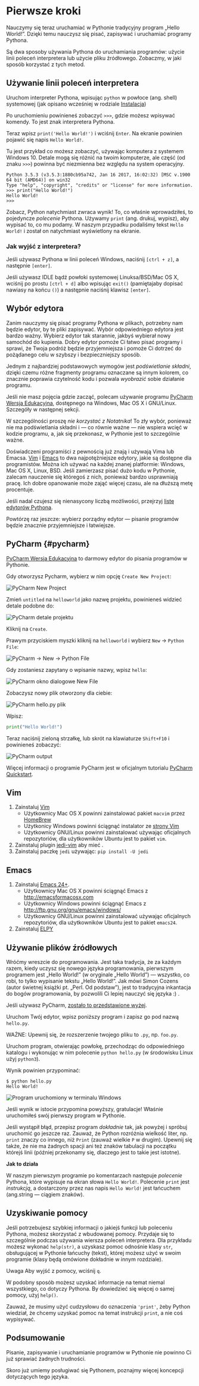 # Pierwsze kroki

Nauczymy się teraz uruchamiać w Pythonie tradycyjny program „Hello World!”. Dzięki temu nauczysz się pisać, zapisywać i uruchamiać programy Pythona.

Są dwa sposoby używania Pythona do uruchamiania programów: użycie linii poleceń interpretera lub użycie pliku źródłowego. Zobaczmy, w jaki sposób korzystać z tych metod.

## Używanie linii poleceń interpretera

Uruchom interpreter Pythona, wpisując `python` w powłoce (ang. shell) systemowej (jak opisano wcześniej w rodziale [Instalacja](./03.md#instalacja))

Po uruchomieniu powinieneś zobaczyć `>>>`, gdzie możesz wpisywać komendy. To jest znak interpretera Pythona.

Teraz wpisz `print('Hello World!')` i wciśnij `Enter`. Na ekranie powinien pojawić się napis `Hello World!`.

Tu jest przykład co możesz zobaczyć, używając komputera z systemem Windows 10. Detale mogą się różnić na twoim komputerze, ale część (od znaku `>>>`) powinna być niezmienna bez względu na system operacyjny.

```
Python 3.5.3 (v3.5.3:1880cb95a742, Jan 16 2017, 16:02:32) [MSC v.1900 64 bit (AMD64)] on win32
Type "help", "copyright", "credits" or "license" for more information.
>>> print("Hello World!")
Hello World!
>>>
```

Zobacz, Python natychmiast zwraca wynik! To, co właśnie wprowadziłeś, to pojedyncze *polecenie* Pythona. Używamy `print` (ang. drukuj, wypisz), aby wypisać to, co mu podamy. W naszym przypadku podaliśmy tekst `Hello World!` i został on natychmiast wyświetlony na ekranie.

### Jak wyjść z interpretera?

Jeśli używasz Pythona w linii poleceń Windows, naciśnij `[ctrl + z]`, a następnie `[enter]`.

Jeśli używasz IDLE bądź powłoki systemowej Linuksa/BSD/Mac OS X, wciśnij po prostu `[ctrl + d]` albo wpisując `exit()` (pamiętajaby dopisać nawiasy na końcu `()`) a następnie naciśnij klawisz `[enter]`.

## Wybór edytora

Zanim nauczymy się pisać programy Pythona w plikach, potrzebny nam będzie edytor, by te pliki zapisywać. Wybór odpowiedniego edytora jest bardzo ważny. Wybierz edytor tak starannie, jakbyś wybierał nowy samochód do kupienia. Dobry edytor pomoże Ci łatwo pisać programy i sprawi, że Twoja podróż będzie przyjemniejsza i pomoże Ci dotrzeć do pożądanego celu w szybszy i bezpieczniejszy sposób.

Jednym z najbardziej podstawowych wymogów jest _podświetlanie składni_, dzięki czemu różne fragmenty programu oznaczane są innym kolorem, co znacznie poprawia czytelność kodu i pozwala _wyobrazić_ sobie działanie programu.

Jeśli nie masz pojęcia gdzie zacząć, polecam używanie programu [PyCharm Wersja Edukacyjna](https://www.jetbrains.com/pycharm-edu/), dostępnego na Windows, Mac OS X i GNU/Linux. Szczegóły w następnej sekcji.

W szczególności proszę *nie korzystać z Notatnika*! To zły wybór, ponieważ nie ma podświetlania składni i — co równie ważne — nie wspiera wcięć w kodzie programu, a, jak się przekonasz, w Pythonie jest to szczególnie ważne.

Doświadczeni programiści z pewnością już znają i używają Vima lub Emacsa. [Vim](http://www.vim.org/) i [Emacs](http://www.gnu.org/software/emacs/emacs.html) to dwa najpotężniejsze edytory, jakie są dostępne dla programistów. Można ich używać na każdej znanej platformie: Windows, Mac OS X, Linux, BSD. Jeśli zamierzasz pisać dużo kodu w Pythonie, zalecam nauczenie się któregoś z nich, ponieważ bardzo usprawniają pracę. Ich dobre opanowanie może zająć więcej czasu, ale na dłuższą metę procentuje.

Jeśli nadal czujesz się nienasycony liczbą możliwości, przejrzyj [listę edytorów Pythona](https://wiki.python.org/moin/PythonEditors).

Powtórzę raz jeszcze: wybierz porządny edytor — pisanie programów będzie znacznie przyjemniejsze i łatwiejsze.

## PyCharm {#pycharm}

[PyCharm Wersja Edukacyjna](https://www.jetbrains.com/pycharm-edu/) to darmowy edytor do pisania programów w Pythonie.

Gdy otworzysz Pycharm, wybierz w nim opcję `Create New Project`:

![PyCharm New Project](./img/pycharm_create_new_project.png)

Zmień `untitled` na `helloworld` jako nazwę projektu, powinieneś widzieć detale podobne do:

![PyCharm detale projektu](./img/pycharm_create_new_project_pure_python.png)

Kliknij na `Create`.

Prawym przyciskiem myszki kliknij na `helloworld` i wybierz `New` -> `Python File`:

![PyCharm -> New -> Python File](./img/pycharm_new_python_file.png)

Gdy zostaniesz zapytany o wpisanie nazwy, wpisz `hello`:

![PyCharm okno dialogowe New File](./img/pycharm_new_file_input.png)

Zobaczysz nowy plik otworzony dla ciebie:

![PyCharm hello.py plik](./img/pycharm_hello_open.png)

Wpisz:

```python
print("Hello World!")
```
Teraz naciśnij zieloną strzałkę, lub skrót na klawiaturze `Shift+F10` i powinieneś zobaczyć:

![PyCharm output](./img/pycharm_output.png)

Więcej informacji o programie PyCharm jest w oficjalnym tutorialu [PyCharm Quickstart](https://www.jetbrains.com/pycharm-educational/quickstart/).

## Vim

1. Zainstaluj [Vim](http://www.vim.org)
    * Użytkownicy Mac OS X powinni zainstalować pakiet `macvim` przez [HomeBrew](http://brew.sh/)
    * Użytkonicy Windows powinni ściągnąć instalator ze [strony Vim](http://www.vim.org/download.php)
    * Użytkownicy GNU/Linux powinni zainstalować używając oficjalnych repozytoriów, dla użytkowników Ubuntu jest to pakiet `vim`.
2. Zainstaluj plugin [jedi-vim](https://github.com/davidhalter/jedi-vim) aby mieć .
3. Zainstaluj paczkę `jedi` używając: `pip install -U jedi`

## Emacs

1. Zainstaluj [Emacs 24+](http://www.gnu.org/software/emacs/).
    * Użytkownicy Mac OS X powinni ściągnąć Emacs z http://emacsformacosx.com
    * Użytkownicy Windows powinni ściągnąć Emacs z http://ftp.gnu.org/gnu/emacs/windows/
    * Użytkownicy GNU/Linux powinni zainstalować używając oficjalnych repozytoriów, dla użytkowników Ubuntu jest to pakiet `emacs24`.
2. Zainstaluj [ELPY](https://github.com/jorgenschaefer/elpy/wiki)

## Używanie plików źródłowych

Wróćmy wreszcie do programowania. Jest taka tradycja, że za każdym razem, kiedy uczysz się nowego języka programowania, pierwszym programem jest „Hello World!” (w oryginale „Hello World”) — wszystko, co robi, to tylko wypisanie tekstu „Hello World!”. Jak mówi Simon Cozens (autor świetnej książki pt. „Perl. Od podstaw”), jest to tradycyjna inkantacja do bogów programowania, by pozwolili Ci lepiej nauczyć się języka :) .

Jeśli używasz PyCharm, [zostało to przedstawione wyżej](#pycharm).

Uruchom Twój edytor, wpisz poniższy program i zapisz go pod nazwą `hello.py`.

WAŻNE: Upewnij się, że rozszerzenie twojego pliku to `.py`, np. `foo.py`.

Uruchom program, otwierając powłokę, przechodząc do odpowiedniego katalogu i wykonując w nim polecenie `python hello.py` (w środowisku Linux użyj `python3`).

Wynik powinien przypominać:

```
$ python hello.py
Hello World!
```

![Program uruchomiony w terminalu Windows](./img/windows_terminal.png)

Jeśli wynik w istocie przypomina powyższy, gratulacje! Właśnie uruchomiłeś swój pierwszy program w Pythonie.

Jeśli wystąpił błąd, przepisz program *dokładnie* tak, jak powyżej i spróbuj uruchomić go jeszcze raz. Zauważ, że Python rozróżnia wielkość liter, np. `print` znaczy co innego, niż `Print` (zauważ wielkie `P` w drugim). Upewnij się także, że nie ma żadnych spacji ani też znaków tabulacji na początku którejś linii (później przekonamy się, dlaczego jest to takie jest istotne).


**Jak to działa**

W naszym pierwszym programie po komentarzach następuje *polecenie* Pythona, które wypisuje na ekran słowa `Hello World!`. Polecenie `print` jest *instrukcją*, a dostarczony przez nas napis `Hello World!` jest łańcuchem (ang.string — ciągiem znaków).

## Uzyskiwanie pomocy

Jeśli potrzebujesz szybkiej informacji o jakiejś funkcji lub poleceniu Pythona, możesz skorzystać z wbudowanej pomocy. Przydaje się to szczególnie podczas używania wiersza poleceń interpretera. Dla przykładu możesz wykonać `help(str)`, a uzyskasz pomoc odnośnie klasy `str`, obsługującej w Pythonie łańcuchy (tekst), której możesz użyć w swoim programie (klasy będą omówione dokładnie w innym rozdziale).

Uwaga
Aby wyjść z pomocy, wciśnij `q`.

W podobny sposób możesz uzyskać informacje na temat niemal wszystkiego, co dotyczy Pythona. By dowiedzieć się więcej o samej pomocy, użyj `help()`.

Zauważ, że musimy użyć cudzysłowu do oznaczenia `'print'`, żeby Python wiedział, że chcemy uzyskać pomoc na temat instrukcji `print`, a nie coś wypisywać.


## Podsumowanie

Pisanie, zapisywanie i uruchamianie programów w Pythonie nie powinno Ci już sprawiać żadnych trudności.

Skoro już umiemy posługiwać się Pythonem, poznajmy więcej koncepcji dotyczących tego języka.
